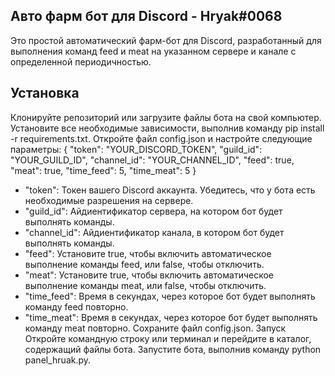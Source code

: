 ## Авто фарм бот для Discord - Hryak#0068
Это простой автоматический фарм-бот для Discord, разработанный для выполнения команд feed и meat на указанном сервере и канале с определенной периодичностью.

## Установка
Клонируйте репозиторий или загрузите файлы бота на свой компьютер.
Установите все необходимые зависимости, выполнив команду pip install -r requirements.txt.
Откройте файл config.json и настройте следующие параметры:
{
  "token": "YOUR_DISCORD_TOKEN",
  "guild_id": "YOUR_GUILD_ID",
  "channel_id": "YOUR_CHANNEL_ID",
  "feed": true,
  "meat": true,
  "time_feed": 5,
  "time_meat": 5
}
- "token": Токен вашего Discord аккаунта. Убедитесь, что у бота есть необходимые разрешения на сервере.
- "guild_id": Айдиентификатор сервера, на котором бот будет выполнять команды.
- "channel_id": Айдиентификатор канала, в котором бот будет выполнять команды.
- "feed": Установите true, чтобы включить автоматическое выполнение команды feed, или false, чтобы отключить.
- "meat": Установите true, чтобы включить автоматическое выполнение команды meat, или false, чтобы отключить.
- "time_feed": Время в секундах, через которое бот будет выполнять команду feed повторно.
- "time_meat": Время в секундах, через которое бот будет выполнять команду meat повторно.
Сохраните файл config.json.
Запуск
Откройте командную строку или терминал и перейдите в каталог, содержащий файлы бота.
Запустите бота, выполнив команду python panel_hruak.py.
